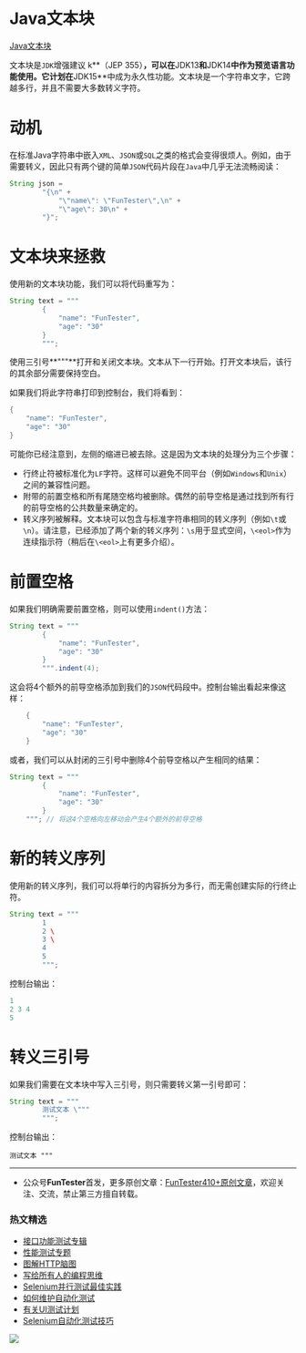 # Java文本块

[Java文本块](https://www.javacodegeeks.com/2020/06/java-text-blocks-2.html)

文本块是`JDK`增强建议 k**（JEP 355）**，可以在**JDK13**和**JDK14**中作为预览语言功能使用。它计划在**JDK15**中成为永久性功能。文本块是一个字符串文字，它跨越多行，并且不需要大多数转义字符。

# 动机

在标准Java字符串中嵌入`XML`、`JSON`或`SQL`之类的格式会变得很烦人。例如，由于需要转义，因此只有两个键的简单`JSON`代码片段在`Java`中几乎无法流畅阅读：

```Java
String json =
        "{\n" +
            "\"name\": \"FunTester\",\n" +
            "\"age\": 30\n" +
        "}";
```

# 文本块来拯救

使用新的文本块功能，我们可以将代码重写为：

```Java
String text = """
        {
            "name": "FunTester",
            "age": "30"
        }
        """;
```

使用三引号**"""**打开和关闭文本块。文本从下一行开始。打开文本块后，该行的其余部分需要保持空白。

如果我们将此字符串打印到控制台，我们将看到：

```Java
{
    "name": "FunTester",
    "age": "30"
}
```

可能你已经注意到，左侧的缩进已被去除。这是因为文本块的处理分为三个步骤：

* 行终止符被标准化为`LF`字符。这样可以避免不同平台（例如`Windows`和`Unix`）之间的兼容性问题。
* 附带的前置空格和所有尾随空格均被删除。偶然的前导空格是通过找到所有行的前导空格的公共数量来确定的。
* 转义序列被解释。文本块可以包含与标准字符串相同的转义序列（例如`\t`或`\n`）。请注意，已经添加了两个新的转义序列：`\s`用于显式空间，`\<eol>`作为连续指示符（稍后在`\<eol>`上有更多介绍）。

# 前置空格

如果我们明确需要前置空格，则可以使用`indent()`方法：


```Java
String text = """
        {
            "name": "FunTester",
            "age": "30"
        }
        """.indent(4);
```

这会将4个额外的前导空格添加到我们的`JSON`代码段中。控制台输出看起来像这样：


```Java
    {
        "name": "FunTester",
        "age": "30"
    }
```

或者，我们可以从封闭的三引号中删除4个前导空格以产生相同的结果：


```Java
String text = """
        {
            "name": "FunTester",
            "age": "30"
        }
    """; // 将这4个空格向左移动会产生4个额外的前导空格
```

# 新的转义序列

使用新的转义序列，我们可以将单行的内容拆分为多行，而无需创建实际的行终止符。


```Java
String text = """
        1
        2 \
        3 \
        4
        5
        """;
```

控制台输出：

```Java
1
2 3 4
5
```

# 转义三引号

如果我们需要在文本块中写入三引号，则只需要转义第一引号即可：


```Java
String text = """
        测试文本 \"""
        """;
```

控制台输出：

`测试文本 """`

--- 
* 公众号**FunTester**首发，更多原创文章：[FunTester410+原创文章](https://mp.weixin.qq.com/s/s7ZmCNBYy3j-71JFbtgneg)，欢迎关注、交流，禁止第三方擅自转载。

### 热文精选

- [接口功能测试专辑](https://mp.weixin.qq.com/mp/appmsgalbum?action=getalbum&album_id=1321895538945638401&__biz=MzU4MTE2NDEyMQ==#wechat_redirect)
- [性能测试专题](https://mp.weixin.qq.com/mp/appmsgalbum?action=getalbum&album_id=1319027448301961218&__biz=MzU4MTE2NDEyMQ==#wechat_redirect)
- [图解HTTP脑图](https://mp.weixin.qq.com/s/100Vm8FVEuXs0x6rDGTipw)
- [写给所有人的编程思维](https://mp.weixin.qq.com/s/Oj33UCnYfbUgzsBzEm2GPQ)
- [Selenium并行测试最佳实践](https://mp.weixin.qq.com/s/-RsQZaT5pH8DHPvm0L8Hjw)
- [如何维护自动化测试](https://mp.weixin.qq.com/s/4eh4AN_MiatMSkoCMtY3UA)
- [有关UI测试计划](https://mp.weixin.qq.com/s/D0fMXwJF754a7Mr5ARY5tQ)
- [Selenium自动化测试技巧](https://mp.weixin.qq.com/s/EzrpFaBSVITO2Y2UvYvw0w)

![](https://mmbiz.qpic.cn/mmbiz_jpg/13eN86FKXzCxr0Sa2MXpNKicZE024zJm73r4hrjticMMYViagtaSXxwsyhmRmOrdXPXfS5zB2ILHtaqNSoWGRwa8Q/640?wx_fmt=jpeg&tp=webp&wxfrom=5&wx_lazy=1&wx_co=1)